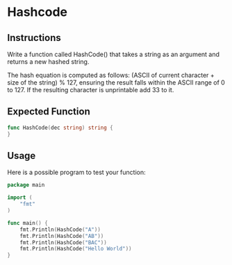 # Hashcode

## Instructions
Write a function called HashCode() that takes a string as an argument and returns a new hashed string.

The hash equation is computed as follows: (ASCII of current character + size of the string) % 127, ensuring the result falls within the ASCII range of 0 to 127. If the resulting character is unprintable add 33 to it.

## Expected Function

```go
func HashCode(dec string) string {
}


```
## Usage
Here is a possible program to test your function:

```go
package main

import (
	"fmt"
)

func main() {
	fmt.Println(HashCode("A"))
	fmt.Println(HashCode("AB"))
	fmt.Println(HashCode("BAC"))
	fmt.Println(HashCode("Hello World"))
}

```
